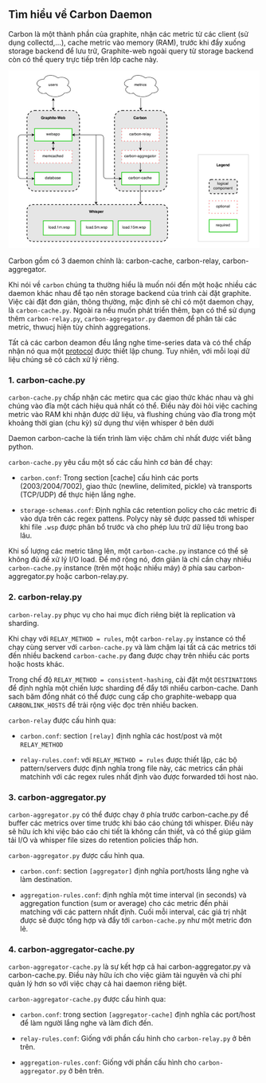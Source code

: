 ## Tìm hiểu về Carbon Daemon

Carbon là một thành phần của graphite, nhận các metric từ các client (sử dụng collectd,...), cache metric vào memory (RAM), trước khi đẩy xuống storage backend để lưu trữ, Graphite-web ngoài query từ storage backend còn có thể query trực tiếp trên lớp cache này.

<img src="../../img/8.jpg">

Carbon gồm có 3 daemon chính là: carbon-cache, carbon-relay, carbon-aggregator.

Khi nói về `carbon` chúng ta thường hiểu là muốn nói đến một hoặc nhiều các daemon khác nhau để tạo nên storage backend của trình cài đặt graphite. Việc cài đặt đơn giản, thông thường, mặc định sẽ chỉ có một daemon chạy, là `carbon-cache.py`. Ngoài ra nếu muốn phát triển thêm, bạn có thể sử dụng thêm `carbon-relay.py`, `carbon-aggregator.py` daemon để phân tải các metric, thwucj hiện tùy chỉnh aggregations.

Tất cả các carbon deamon đều lắng nghe time-series data và có thể chấp nhận nó qua một [protocol](https://graphite.readthedocs.io/en/latest/feeding-carbon.html) được thiết lập chung. Tuy nhiên, với mỗi loại dữ liệu chúng sẽ có cách xử lý riêng.

### 1. carbon-cache.py

`carbon-cache.py` chấp nhận các metirc qua các giao thức khác nhau và ghi chúng vào đĩa một cách hiệu quả nhất có thể. Điều này đòi hỏi việc caching metric vào RAM  khi nhận được dữ liệu, và flushing chúng vào đĩa trong một khoảng thời gian (chu kỳ) sử dụng thư viện whisper ở bên dưới

Daemon carbon-cache là tiến trình làm việc chăm chỉ nhất được viết bằng python.

`carbon-cache.py` yêu cầu một số các cấu hình cơ bản để chạy:

* `carbon.conf`: Trong section [cache] cấu hình các ports (2003/2004/7002), giao thức (newline, delimited, pickle) và transports (TCP/UDP) để thực hiện lắng nghe.

* `storage-schemas.conf`: Định nghĩa các retention policy cho các metric đi vào dựa trên các regex pattens. Polycy này sẽ được passed tới whisper khi file `.wsp` được phân bổ trước và cho phép lưu trữ dữ liệu trong bao lâu.

Khi số lượng các metric tăng lên, một `carbon-cache.py` instance có thể sẽ không đủ để xử lý I/O load. Để mở rộng nó, đơn giản là chỉ cần chạy nhiều `carbon-cache.py` instance (trên một hoặc nhiều máy) ở phía sau carbon-aggregator.py hoặc carbon-relay.py.



### 2. carbon-relay.py

`carbon-relay.py` phục vụ cho hai mục đích riêng biệt là replication và sharding.

Khi chạy với `RELAY_METHOD = rules`, một `carbon-relay.py` instance có thể chạy cùng server với `carbon-cache.py` và làm chậm lại tất cả các metrics tới đến nhiều backend `carbon-cache.py` đang được chạy trên nhiều các ports hoặc hosts khác.

Trong chế độ `RELAY_METHOD = consistent-hashing`, cài đặt một `DESTINATIONS` để định nghĩa một chiến lược sharding để đẩy tới nhiểu carbon-cache. Danh sach băm đồng nhát có thể được cung cấp cho graphite-webapp qua `CARBONLINK_HOSTS` để trải rộng việc đọc trên nhiều backen. 

`carbon-relay` được cấu hình qua: 

* `carbon.conf`: section `[relay]` định nghĩa các host/post và một `RELAY_METHOD`

* `relay-rules.conf`: với `RELAY_METHOD = rules` được thiết lập, các bộ pattern/servers được định nghĩa trong file này, các metrics cần phải matchinh với các regex rules nhất định vào được forwarded tới host nào.

### 3. carbon-aggregator.py

`carbon-aggregator.py` có thể được chạy ở phía trước carbon-cache.py để buffer các metrics over time trước khi báo cáo chúng tới whisper. Điều này sẽ hữu ích khi việc báo cáo chi tiết là không cần thiết, và có thể giúp giảm tải I/O và whisper file sizes do retention policies thấp hơn.

`carbon-aggregator.py` được cấu hình qua.

* `carbon.conf`: section `[aggregator]` định nghĩa port/hosts lắng nghe và làm destination.

* `aggregation-rules.conf`: định nghĩa một time interval (in seconds) và aggregation function (sum or average) cho các metric đến phải matching với các pattern nhất định. Cuối mỗi interval, các giá trị nhật được sẽ được tổng hợp và đẩy tới `carbon-cache.py` như một metric đơn lẻ.

### 4. carbon-aggregator-cache.py

`carbon-aggregator-cache.py` là sự kết hợp cả hai carbon-aggregator.py và carbon-cache.py. Điều này hữu ích cho việc giảm tài nguyên và chi phí quản lý hơn so với việc chạy cả hai daemon riêng biệt.

`carbon-aggregator-cache.py` được cấu hình qua:

* `carbon.conf`: trong section `[aggregator-cache]` định nghĩa các port/host để làm người lắng nghe và làm đích đến.

* `relay-rules.conf`: Giống với phần cấu hình cho `carbon-relay.py` ở bên trên.

* `aggregation-rules.conf`: Giống với phần cấu hình cho `carbon-aggregator.py` ở bên trên.



